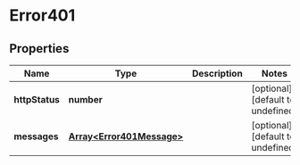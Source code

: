 # Error401

## Properties
| Name | Type | Description | Notes |
| ------------ | ------------- | ------------- | ------------- |
| **httpStatus** | **number** |  | [optional] [default to undefined] |
| **messages** | [**Array&lt;Error401Message&gt;**](Error401Message.md) |  | [optional] [default to undefined] |


